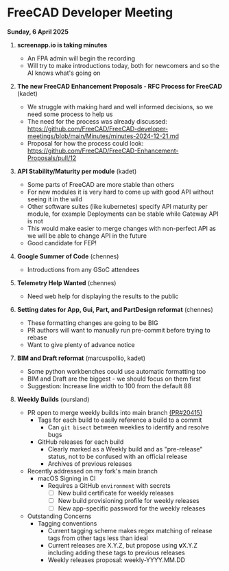 # FreeCAD Developer Meeting

**Sunday, 6 April 2025**

1. **screenapp.io is taking minutes**
   - An FPA admin will begin the recording
   - Will try to make introductions today, both for newcomers and so the AI knows what's going on

2. **The new FreeCAD Enhancement Proposals - RFC Process for FreeCAD** (kadet)
   - We struggle with making hard and well informed decisions, so we need some process to help us
   - The need for the process was already discussed: https://github.com/FreeCAD/FreeCAD-developer-meetings/blob/main/Minutes/minutes-2024-12-21.md
   - Proposal for how the process could look: https://github.com/FreeCAD/FreeCAD-Enhancement-Proposals/pull/12

3. **API Stability/Maturity per module** (kadet)
   - Some parts of FreeCAD are more stable than others
   - For new modules it is very hard to come up with good API without seeing it in the wild
   - Other software suites (like kubernetes) specify API maturity per module, for example Deployments can be stable while Gateway API is not
   - This would make easier to merge changes with non-perfect API as we will be able to change API in the future
   - Good candidate for FEP!
  
4. **Google Summer of Code** (chennes)
   - Introductions from any GSoC attendees
  
5. **Telemetry Help Wanted** (chennes)
   - Need web help for displaying the results to the public

6. **Setting dates for App, Gui, Part, and PartDesign reformat** (chennes)
   - These formatting changes are going to be BIG
   - PR authors will want to manually run pre-commit before trying to rebase
   - Want to give plenty of advance notice

7. **BIM and Draft reformat** (marcuspollio, kadet)
   - Some python workbenches could use automatic formatting too
   - BIM and Draft are the biggest - we should focus on them first
   - Suggestion: Increase line width to 100 from the default 88

8. **Weekly Builds** (oursland)
   - PR open to merge weekly builds into main branch [(PR#20415)](https://github.com/FreeCAD/FreeCAD/pull/20415)
      - Tags for each build to easily reference a build to a commit
         - Can `git bisect` between weeklies to identify and resolve bugs
      - GitHub releases for each build
        - Clearly marked as a Weekly build and as "pre-release" status, not to be confused with an official release
        - Archives of previous releases
   - Recently addressed on my fork's main branch
      - macOS Signing in CI
         - Requires a GitHub `environment` with secrets
            - [ ] New build certificate for weekly releases
            - [ ] New build provisioning profile for weekly releases
            - [ ] New app-specific password for the weekly releases
   - Outstanding Concerns
      - Tagging conventions
         - Current tagging scheme makes regex matching of release tags from other tags less than ideal
         - Current releases are X.Y.Z, but propose using **v**X.Y.Z including adding these tags to previous releases
         - Weekly releases proposal: weekly-YYYY.MM.DD
